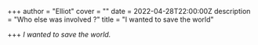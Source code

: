 +++
author = "Elliot"
cover = ""
date = 2022-04-28T22:00:00Z
description = "Who else was involved ?"
title = "I wanted to save the world"

+++
_I wanted to save the world._